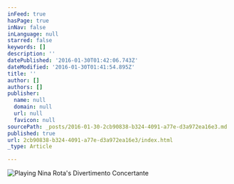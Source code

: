 ```yaml
---
inFeed: true
hasPage: true
inNav: false
inLanguage: null
starred: false
keywords: []
description: ''
datePublished: '2016-01-30T01:42:06.743Z'
dateModified: '2016-01-30T01:41:54.895Z'
title: ''
author: []
authors: []
publisher:
  name: null
  domain: null
  url: null
  favicon: null
sourcePath: _posts/2016-01-30-2cb90838-b324-4091-a77e-d3a972ea16e3.md
published: true
url: 2cb90838-b324-4091-a77e-d3a972ea16e3/index.html
_type: Article

---
```

![Playing Nina Rota's Divertimento Concertante](https://the-grid-user-content.s3-us-west-2.amazonaws.com/f0de3b7d-d631-4350-9c99-9175b30fb99d.jpg)

[][0]

[0]: https://www.youtube.com/watch?v=fjfHKIl1t0Q